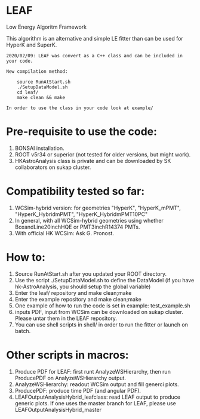 # LEAF
Low Energy Algoritm Framework

This algorithm is an alternative and simple LE fitter than can be used for HyperK and SuperK.

~~~~~~~~~~~~~~~~~~~~~~~~~
2020/02/09: LEAF was convert as a C++ class and can be included in your code.

New compilation method:

	source RunAtStart.sh
	./SetupDataModel.sh
	cd leaf/
	make clean && make
	
In order to use the class in your code look at example/
~~~~~~~~~~~~~~~~~~~~~~~~~

# Pre-requisite to use the code:
1. BONSAI installation.
2. ROOT v5r34 or superior (not tested for older versions, but might work).
3. HKAstroAnalysis class is private and can be downloaded by SK collaborators on sukap cluster.

# Compatibility tested so far:
1. WCSim-hybrid version: for geometries "HyperK", "HyperK_mPMT", "HyperK_HybridmPMT", "HyperK_HybridmPMT10PC"
2. In general, with all WCSim-hybrid geometries using whether BoxandLine20inchHQE or PMT3inchR14374 PMTs.
3. With official HK WCSim: Ask G. Pronost.

# How to:
1. Source RunAtStart.sh after you updated your ROOT directory.
2. Use the script ./SetupDataModel.sh to define the DataModel (if you have hk-AstroAnalysis, you should setup the global variable)
2. Enter the leaf/ repository and make clean;make
3. Enter the example repository and make clean;make
4. One example of how to run the code is set in example: test_example.sh
5. inputs PDF, input from WCSim can be downloaded on sukap cluster. Please untar them in the LEAF repository.
6. You can use shell scripts in shell/ in order to run the fitter or launch on batch.

# Other scripts in macros:
1. Produce PDF for LEAF: first runt AnalyzeWSHierarchy, then run ProducePDF on AnalyzeWSHierarchy output.
2. AnalyzeWSHierarchy: readout WCSim output and fill generci plots.
3. ProducePDF: produce time PDF (and angular PDF).
4. LEAFOutputAnalysisHybrid_leafclass: read LEAF output to produce generic plots. If one uses the master branch for LEAF, please use LEAFOutputAnalysisHybrid_master
